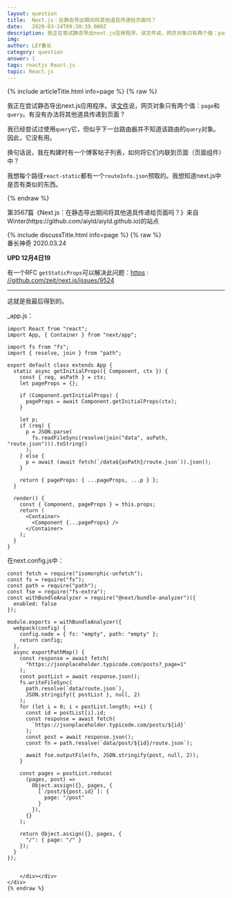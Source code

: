 ```yaml
---
layout: question
title:  Next.js：在静态导出期间将其他道具传递给页面吗？
date:   2020-03-24T09:30:39.000Z
description: 我正在尝试静态导出next.js应用程序。该文件说，网页对象只有两个值：page和query。有没有办法将其他道具传递到页面？我已经尝试过使用quer...
img: 
author: LEY番长
category: question
answer: 1
tags: reactjs React.js
topic: React.js
---
```

<div class="article-root">
  <div class="article">
    {% include articleTitle.html info=page %}
    {% raw %}
    <div class="article-content"><p><font style="vertical-align: inherit;"><font style="vertical-align: inherit;">我正在尝试静态导出next.js应用程序。</font><font style="vertical-align: inherit;">该</font></font><a href="https://nextjs.org/docs#static-html-export" rel="nofollow noreferrer"><font style="vertical-align: inherit;"><font style="vertical-align: inherit;">文件</font></font></a><font style="vertical-align: inherit;"><font style="vertical-align: inherit;">说，网页对象只有两个值：</font></font><code>page</code><font style="vertical-align: inherit;"><font style="vertical-align: inherit;">和</font></font><code>query</code><font style="vertical-align: inherit;"><font style="vertical-align: inherit;">。</font><font style="vertical-align: inherit;">有没有办法将其他道具传递到页面？</font></font></p>

<p><font style="vertical-align: inherit;"><font style="vertical-align: inherit;">我已经尝试过使用</font></font><code>query</code><font style="vertical-align: inherit;"><font style="vertical-align: inherit;">它，但似乎下一台路由器并不知道该路由的</font></font><code>query</code><font style="vertical-align: inherit;"><font style="vertical-align: inherit;">对象。</font><font style="vertical-align: inherit;">因此，它没有用。</font></font></p>

<p><font style="vertical-align: inherit;"><font style="vertical-align: inherit;">换句话说，我在构建时有一个博客帖子列表，如何将它们内联到页面（页面组件）中？ </font></font></p>

<p><font style="vertical-align: inherit;"><font style="vertical-align: inherit;">我想</font><font style="vertical-align: inherit;">每个路径</font></font><code>react-static</code><font style="vertical-align: inherit;"><font style="vertical-align: inherit;">都有一个</font></font><code>routeInfo.json</code><font style="vertical-align: inherit;"><font style="vertical-align: inherit;">预取的。</font><font style="vertical-align: inherit;">我想知道next.js中是否有类似的东西。</font></font></p></div>
    {% endraw %}
  </div>
  <p class="winter_mark">第3567篇《Next.js：在静态导出期间将其他道具传递给页面吗？》来自Winter(https://github.com/aiyld/aiyld.github.io)的站点</p>
  <div class="discuss-wrapper">
    {% include discussTitle.html info=page %}
    {% raw %}
    <div class="discuss-list">
    <div class="discuss-item">
        <div class="discuss-parent">
          <div class="discuss-meta">
            <span class="discuss-user">番长神奇</span>
            <span class="discuss-time">2020.03.24</span>
          </div>
          <div class="discuss-comment"><p><strong><font style="vertical-align: inherit;"><font style="vertical-align: inherit;">UPD 12月4日19</font></font></strong></p>

<p><font style="vertical-align: inherit;"><font style="vertical-align: inherit;">有一个RFC </font></font><code>getStaticProps</code><font style="vertical-align: inherit;"><font style="vertical-align: inherit;">可以解决此问题：</font><a href="https://github.com/zeit/next.js/issues/9524" rel="nofollow noreferrer"><font style="vertical-align: inherit;">https</font></a><font style="vertical-align: inherit;"> : </font></font><a href="https://github.com/zeit/next.js/issues/9524" rel="nofollow noreferrer"><font style="vertical-align: inherit;"><font style="vertical-align: inherit;">//github.com/zeit/next.js/issues/9524</font></font></a></p>

<hr>

<p><font style="vertical-align: inherit;"><font style="vertical-align: inherit;">这就是我最后得到的。</font></font></p>

<p><font style="vertical-align: inherit;"><font style="vertical-align: inherit;">_app.js：</font></font></p>

<pre><code>import React from "react";<font></font>
import App, { Container } from "next/app";<font></font>
<font></font>
import fs from "fs";<font></font>
import { resolve, join } from "path";<font></font>
<font></font>
export default class extends App {<font></font>
  static async getInitialProps({ Component, ctx }) {<font></font>
    const { req, asPath } = ctx;<font></font>
    let pageProps = {};<font></font>
<font></font>
    if (Component.getInitialProps) {<font></font>
      pageProps = await Component.getInitialProps(ctx);<font></font>
    }<font></font>
<font></font>
    let p;<font></font>
    if (req) {<font></font>
      p = JSON.parse(<font></font>
        fs.readFileSync(resolve(join("data", asPath, "route.json"))).toString()<font></font>
      );<font></font>
    } else {<font></font>
      p = await (await fetch(`/data${asPath}/route.json`)).json();<font></font>
    }<font></font>
<font></font>
    return { pageProps: { ...pageProps, ...p } };<font></font>
  }<font></font>
<font></font>
  render() {<font></font>
    const { Component, pageProps } = this.props;<font></font>
    return (<font></font>
      &lt;Container&gt;<font></font>
        &lt;Component {...pageProps} /&gt;<font></font>
      &lt;/Container&gt;<font></font>
    );<font></font>
  }<font></font>
}<font></font>
</code></pre>

<p><font style="vertical-align: inherit;"><font style="vertical-align: inherit;">在next.config.js中：</font></font></p>

<pre><code>const fetch = require("isomorphic-unfetch");<font></font>
const fs = require("fs");<font></font>
const path = require("path");<font></font>
const fse = require("fs-extra");<font></font>
const withBundleAnalyzer = require("@next/bundle-analyzer")({<font></font>
  enabled: false<font></font>
});<font></font>
<font></font>
module.exports = withBundleAnalyzer({<font></font>
  webpack(config) {<font></font>
    config.node = { fs: "empty", path: "empty" };<font></font>
    return config;<font></font>
  },<font></font>
  async exportPathMap() {<font></font>
    const response = await fetch(<font></font>
      "https://jsonplaceholder.typicode.com/posts?_page=1"<font></font>
    );<font></font>
    const postList = await response.json();<font></font>
    fs.writeFileSync(<font></font>
      path.resolve(`data/route.json`),<font></font>
      JSON.stringify({ postList }, null, 2)<font></font>
    );<font></font>
    for (let i = 0; i &lt; postList.length; ++i) {<font></font>
      const id = postList[i].id;<font></font>
      const response = await fetch(<font></font>
        `https://jsonplaceholder.typicode.com/posts/${id}`<font></font>
      );<font></font>
      const post = await response.json();<font></font>
      const fn = path.resolve(`data/post/${id}/route.json`);<font></font>
<font></font>
      await fse.outputFile(fn, JSON.stringify(post, null, 2));<font></font>
    }<font></font>
<font></font>
    const pages = postList.reduce(<font></font>
      (pages, post) =&gt;<font></font>
        Object.assign({}, pages, {<font></font>
          [`/post/${post.id}`]: {<font></font>
            page: "/post"<font></font>
          }<font></font>
        }),<font></font>
      {}<font></font>
    );<font></font>
<font></font>
    return Object.assign({}, pages, {<font></font>
      "/": { page: "/" }<font></font>
    });<font></font>
  }<font></font>
});<font></font>
<font></font>
</code></pre></div>
        </div></div>
    </div>
    {% endraw %}
  </div>
<div>

